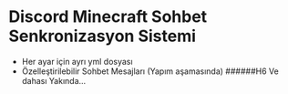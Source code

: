 # Discord Minecraft Sohbet Senkronizasyon Sistemi
- Her ayar için ayrı yml dosyası
- Özelleştirilebilir Sohbet Mesajları (Yapım aşamasında)
######H6 Ve dahası Yakında...
